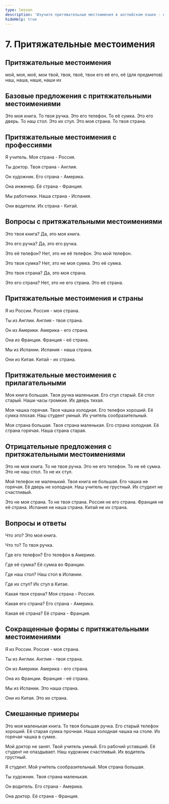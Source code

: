 ```yaml
---
type: lesson
description: 'Изучите притяжательные местоимения в английском языке - научитесь правильно использовать my, your, his, her, its, our и their в повседневных разговорах. Идеально для начинающих!'
hideHelp: true
---
```


# 7. Притяжательные местоимения

## Притяжательные местоимения

мой, моя, моё, мои
твой, твоя, твоё, твои
его
её
его, её (для предметов)
наш, наша, наше, наши
их

## Базовые предложения с притяжательными местоимениями

Это моя книга.
То твоя ручка.
Это его телефон.
То её сумка.
Это его дверь.
То наш стол.
Это их стул.
Это моя страна.
То твоя страна.

## Притяжательные местоимения с профессиями

Я учитель.
Моя страна - Россия.

Ты доктор.
Твоя страна - Англия.

Он художник.
Его страна - Америка.

Она инженер.
Её страна - Франция.

Мы работники.
Наша страна - Испания.

Они водители.
Их страна - Китай.

## Вопросы с притяжательными местоимениями

Это твоя книга?
Да, это моя книга.

Это его ручка?
Да, это его ручка.

Это её телефон?
Нет, это не её телефон.
Это мой телефон.

Это твоя сумка?
Нет, это не моя сумка.
Это её сумка.

Это твоя страна?
Да, это моя страна.

Это его страна?
Нет, это не его страна.
Это её страна.

## Притяжательные местоимения и страны

Я из России.
Россия - моя страна.

Ты из Англии.
Англия - твоя страна.

Он из Америки.
Америка - его страна.

Она из Франции.
Франция - её страна.

Мы из Испании.
Испания - наша страна.

Они из Китая.
Китай - их страна.

## Притяжательные местоимения с прилагательными

Моя книга большая.
Твоя ручка маленькая.
Его стул старый.
Её стол старый.
Наши часы громкие.
Их дверь тихая.

Моя чашка горячая.
Твоя чашка холодная.
Его телефон хороший.
Её сумка плохая.
Наш студент умный.
Их учитель сообразительный.

Моя страна большая.
Твоя страна маленькая.
Его страна холодная.
Её страна горячая.
Наша страна старая.

## Отрицательные предложения с притяжательными местоимениями

Это не моя книга.
То не твоя ручка.
Это не его телефон.
То не её сумка.
Это не наш стол.
То не их стул.

Мой телефон не маленький.
Твоя книга не большая.
Его чашка не горячая.
Её дверь не холодная.
Наш учитель не грустный.
Их студент не счастливый.

Это не моя страна.
То не твоя страна.
Россия не его страна.
Франция не её страна.
Испания не наша страна.
Китай не их страна.

## Вопросы и ответы

Что это?
Это моя книга.

Что то?
То твоя ручка.

Где его телефон?
Его телефон в Америке.

Где её сумка?
Её сумка во Франции.

Где наш стол?
Наш стол в Испании.

Где их стул?
Их стул в Китае.

Какая твоя страна?
Моя страна - Россия.

Какая его страна?
Его страна - Америка.

Какая её страна?
Её страна - Франция.

## Сокращенные формы с притяжательными местоимениями

Я из России.
Россия - моя страна.

Ты из Англии.
Англия - твоя страна.

Он из Америки.
Америка - его страна.

Она из Франции.
Франция - её страна.

Мы из Испании.
Это наша страна.

Они из Китая.
Это их страна.

## Смешанные примеры

Это моя маленькая книга.
То твоя большая ручка.
Его старый телефон хороший.
Её старая сумка прочная.
Наша холодная чашка на столе.
Их горячая чашка в сумке.

Мой доктор не занят.
Твой учитель умный.
Его рабочий уставший.
Её студент не опаздывает.
Наш художник счастливый.
Их водитель грустный.

Я студент.
Мой учитель сообразительный.
Моя страна большая.

Ты художник.
Твоя страна маленькая.

Он водитель.
Его страна - Америка.

Она доктор.
Её страна - Франция.

